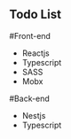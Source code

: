 ## Todo List
  
  #Front-end
  - Reactjs
  - Typescript
  - SASS
  - Mobx
  
  #Back-end
  - Nestjs
  - Typescript
  
